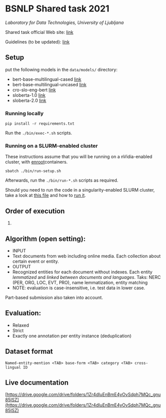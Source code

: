 # BSNLP Shared task 2021
*Laboratory for Data Technologies, University of Ljubljana*

Shared task official Web site: [link](http://bsnlp.cs.helsinki.fi/shared-task.html)

Guidelines (to be updated): [link](http://bsnlp.cs.helsinki.fi/System_response_guidelines-1.2.pdf)

## Setup

put the following models in the `data/models/` directory:
- bert-base-multilingual-cased [link](https://huggingface.co/bert-base-multilingual-cased)
- bert-base-multilingual-uncased [link](https://huggingface.co/bert-base-multilingual-uncased)
- cro-slo-eng-bert [link](https://www.clarin.si/repository/xmlui/handle/11356/1330)
- sloberta-1.0 [link](https://www.clarin.si/repository/xmlui/handle/11356/1387)
- sloberta-2.0 [link](https://www.clarin.si/repository/xmlui/handle/11356/1397)

### Running locally
```
pip install -r requirements.txt
```
Run the `./bin/exec-*.sh` scripts.

### Running on a SLURM-enabled cluster
These instructions assume that you will be running on a nVidia-enabled cluster, with [enroot](https://github.com/nvidia/enroot)containers.
```
sbatch ./bin/run-setup.sh
```
Afterwards, run the `./bin/run-*.sh` scripts as required.

Should you need to run the code in a singularity-enabled SLURM cluster, take a look at [this file](./bin/singularity-commands.sh) and how to [run it](./bin/run-singularity.sh).

## Order of execution

1. 

## Algorithm (open setting):

* INPUT
 * Text documents from web including online media. Each collection about certain event or entity.
* OUTPUT 
 * Recognized entities for each document without indexes. Each entity *lemmatized* and *linked between documents and languages*. Taks: NERC (PER, ORG, LOC, EVT, PRO), name lemmatization, entity matching
 * NOTE: evaluation is case-insensitive, i.e. test data in lower case.

Part-based submission also taken into account.

## Evaluation:

* Relaxed
* Strict
 * Exactly one annotation per entity instance (deduplication) 

## Dataset format

```
Named-entity-mention <TAB> base-form <TAB> category <TAB> cross-lingual ID
```
## Live documentation

[https://drive.google.com/drive/folders/1Zr4dIuEnBmE4yOvSdph7MQc_gnu85ISZ](https://drive.google.com/drive/folders/1Zr4dIuEnBmE4yOvSdph7MQc_gnu85ISZ)
